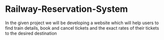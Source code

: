 # Railway-Reservation-System
In the given project we will be developing a website which will help users to find train details, book and cancel tickets and the exact rates of their tickets to the desired destination
